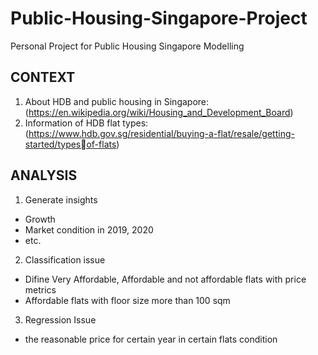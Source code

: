# Public-Housing-Singapore-Project
Personal Project for Public Housing Singapore Modelling

## CONTEXT
1. About HDB and public housing in Singapore: (https://en.wikipedia.org/wiki/Housing_and_Development_Board)
2. Information of HDB flat types: (https://www.hdb.gov.sg/residential/buying-a-flat/resale/getting-started/typesof-flats)

## ANALYSIS
1. Generate insights
  - Growth
  - Market condition in 2019, 2020
  - etc.
2. Classification issue
  - Difine Very Affordable, Affordable and not affordable flats with price metrics
  - Affordable flats with floor size more than 100 sqm
3. Regression Issue
  - the reasonable price for certain year in certain flats condition
